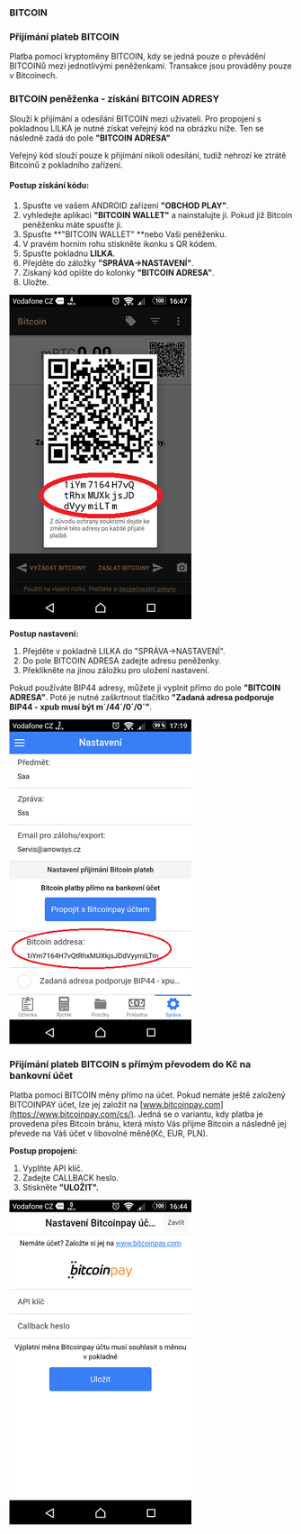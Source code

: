 ### BITCOIN

### Přijímání plateb BITCOIN

Platba pomocí kryptoměny BITCOIN, kdy se jedná pouze o převádění BITCOINů mezi jednotlivými peněženkami. Transakce jsou prováděny pouze v Bitcoinech.

### BITCOIN peněženka - získání BITCOIN ADRESY

Slouží k přijímání a odesílání BITCOIN mezi uživateli. Pro propojení s pokladnou LILKA je nutné získat veřejný kód na obrázku níže. Ten se následně zadá do pole **"BITCOIN ADRESA"**

Veřejný kód slouží pouze k přijímání nikoli odesílání, tudíž nehrozí ke ztrátě Bitcoinů z pokladního zařízení.

#### **Postup získání kódu:**

1. Spusťte ve vašem ANDROID zařízení **"OBCHOD PLAY"**.
2. vyhledejte aplikaci **"BITCOIN WALLET"** a nainstalujte ji. Pokud již Bitcoin peněženku máte spusťte ji.
3. Spusťte **"BITCOIN WALLET" **nebo Vaši peněženku.
4. V pravém horním rohu stiskněte ikonku s QR kódem.
5. Spusťte pokladnu **LILKA**.
6. Přejděte do záložky **"SPRÁVA-&gt;NASTAVENÍ"**.
7. Získaný kód opište do kolonky **"BITCOIN ADRESA"**.
8. Uložte.

![](/assets/SPRAVA-NASTAVENI-BITCOIN3.png)

**Postup nastavení:**

1. Přejděte v pokladně LILKA do "SPRÁVA-&gt;NASTAVENÍ".
2. Do pole BITCOIN ADRESA zadejte adresu peněženky.
3. Překlikněte na jinou záložku pro uložení nastavení.

Pokud používáte BIP44 adresy, můžete ji vyplnit přímo do pole **"BITCOIN ADRESA"**. Poté je nutné zaškrtnout tlačítko **"Zadaná adresa podporuje BIP44 - xpub musí být m´/44´/0´/0´"**.

![](/assets/SPRAVA-NASTAVENI-BITCOIN2.png)

### Přijímání plateb BITCOIN s přímým převodem do Kč na bankovní účet

Platba pomocí BITCOIN měny přímo na účet. Pokud nemáte ještě založený BITCOINPAY účet, lze jej založit na [www.bitcoinpay.com](https://www.bitcoinpay.com/cs/). Jedná se o variantu, kdy platba je provedena přes Bitcoin bránu, která místo Vás přijme Bitcoin a následně jej převede na Váš účet v libovolné měně\(Kč, EUR, PLN\).

**Postup propojení:**

1. Vyplňte API klíč.
2. Zadejte CALLBACK heslo.
3. Stiskněte **"ULOŽIT".**

![](/assets/SPRAVA-NASTAVENI-BITCOIN.png)

### 



